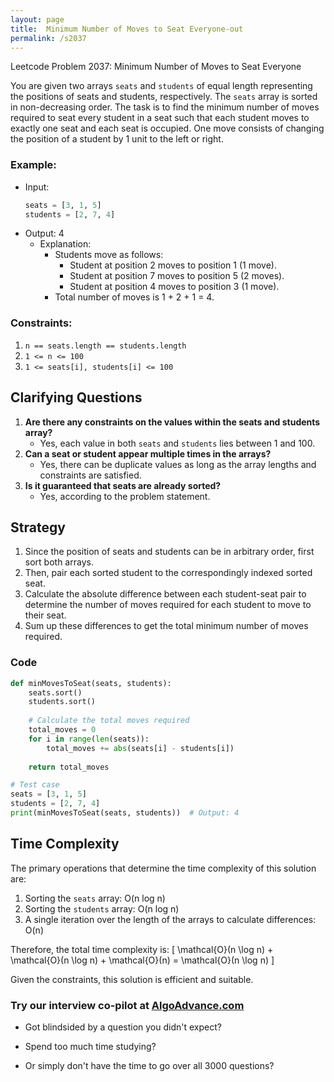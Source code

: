 ```yaml
---
layout: page
title:  Minimum Number of Moves to Seat Everyone-out
permalink: /s2037
---
```


Leetcode Problem 2037: Minimum Number of Moves to Seat Everyone

You are given two arrays `seats` and `students` of equal length representing the positions of seats and students, respectively. The `seats` array is sorted in non-decreasing order. The task is to find the minimum number of moves required to seat every student in a seat such that each student moves to exactly one seat and each seat is occupied. One move consists of changing the position of a student by 1 unit to the left or right.

### Example:
- Input: 
  ```python
  seats = [3, 1, 5]
  students = [2, 7, 4]
  ```
- Output: 4
  - Explanation:
    - Students move as follows:
      - Student at position 2 moves to position 1 (1 move).
      - Student at position 7 moves to position 5 (2 moves).
      - Student at position 4 moves to position 3 (1 move).
    - Total number of moves is 1 + 2 + 1 = 4.

### Constraints:
1. `n == seats.length == students.length`
2. `1 <= n <= 100`
3. `1 <= seats[i], students[i] <= 100`

## Clarifying Questions

1. **Are there any constraints on the values within the seats and students array?**
   - Yes, each value in both `seats` and `students` lies between 1 and 100.
2. **Can a seat or student appear multiple times in the arrays?**
   - Yes, there can be duplicate values as long as the array lengths and constraints are satisfied.
3. **Is it guaranteed that seats are already sorted?**
   - Yes, according to the problem statement.

## Strategy

1. Since the position of seats and students can be in arbitrary order, first sort both arrays.
2. Then, pair each sorted student to the correspondingly indexed sorted seat.
3. Calculate the absolute difference between each student-seat pair to determine the number of moves required for each student to move to their seat.
4. Sum up these differences to get the total minimum number of moves required.

### Code

```python
def minMovesToSeat(seats, students):
    seats.sort()
    students.sort()
    
    # Calculate the total moves required
    total_moves = 0
    for i in range(len(seats)):
        total_moves += abs(seats[i] - students[i])
    
    return total_moves

# Test case
seats = [3, 1, 5]
students = [2, 7, 4]
print(minMovesToSeat(seats, students))  # Output: 4
```

## Time Complexity

The primary operations that determine the time complexity of this solution are:
1. Sorting the `seats` array: O(n log n)
2. Sorting the `students` array: O(n log n)
3. A single iteration over the length of the arrays to calculate differences: O(n)

Therefore, the total time complexity is:
\[ \mathcal{O}(n \log n) + \mathcal{O}(n \log n) + \mathcal{O}(n) = \mathcal{O}(n \log n) \]

Given the constraints, this solution is efficient and suitable.


### Try our interview co-pilot at [AlgoAdvance.com](https://algoAdvance.com)

- Got blindsided by a question you didn't expect?

- Spend too much time studying?

- Or simply don't have the time to go over all 3000 questions?

